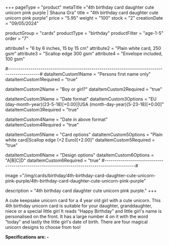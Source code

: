 +++
pageType = "product"
metaTitle ="4th birthday card daughter cute unicorn pink purple  | Shauna Gra"
title = "4th birthday card daughter cute unicorn pink purple"
price = "5.95"
weight = "100"
stock = "2"
creationDate = "09/05/2024"

productGroup = "cards"
productType = "birthday"
productFilter = "age-1-5"
order = "7"

attribute1 = "6 by 6 inches, 15 by 15 cm" 
attribute2 = "Plain white card, 250 gsm"
attribute3 = "Scallop edge 300 gsm"
attribute4 = "Envelope included, 100 gsm"

#---------------------------------------------------------------------------------------------#
dataItemCustom1Name = "Persons first name only"
dataItemCustom1Required = "true"

dataItemCustom2Name = "Boy or girl?"
dataItemCustom2Required = "true"

dataItemCustom3Name = "Date format"
dataItemCustom3Options = "EU (day-month-year)(23-5-18)[+0.00]|USA (month-day-year)(5-23-18)[+0.00]"
dataItemCustom3Required = "true"

dataItemCustom4Name = "Date in above format"
dataItemCustom4Required = "true"

dataItemCustom5Name = "Card options"
dataItemCustom5Options = "Plain white card|Scallop edge (+2 Euro)[+2.00]"
dataItemCustom5Required = "true"

dataItemCustom6Name = "Design options"
dataItemCustom6Options = "A|B|C|D"
dataItemCustom6Required = "true"
#---------------------------------------------------------------------------------------------#

image ="/img/cards/birthday/4th-birthday-card-daughter-cute-unicorn-pink-purple/4th-birthday-card-daughter-cute-unicorn-pink-purple"

description = "4th birthday card daughter cute unicorn pink purple."
+++

A cute keepsake unicorn card for a 4 year old girl with a cute unicorn. This 4th birthday unicorn card is suitable for your daughter, granddaughter, niece or a special little girl It reads “Happy Birthday” and little girl's name is personalised on the front. It has a large number 4 on it with the word “today” and lastly the little girl's date of birth. There are four magical unicorn designs to choose from too!

**Specifications are: -**
